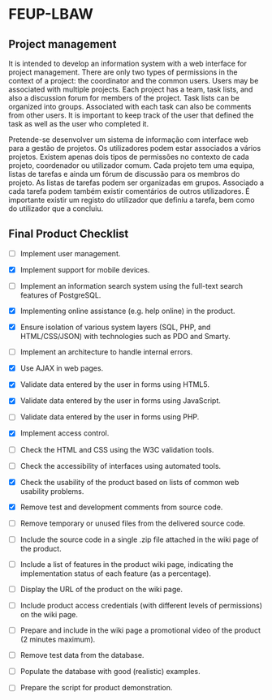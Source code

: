 # FEUP-LBAW

## Project management

It is intended to develop an information system with a web interface for project management. There are only two types of permissions in the context of a project: the coordinator and the common users. Users may be associated with multiple projects. Each project has a team, task lists, and also a discussion forum for members of the project. Task lists can be organized into groups. Associated with each task can also be comments from other users. It is important to keep track of the user that defined the task as well as the user who completed it.

Pretende-se desenvolver um sistema de informação com interface web para a gestão de projetos. Os utilizadores podem estar associados a vários projetos. Existem apenas dois tipos de permissões no contexto de cada projeto, coordenador ou utilizador comum. Cada projeto tem uma equipa, listas de tarefas e ainda um fórum de discussão para os membros do projeto. As listas de tarefas podem ser organizadas em grupos. Associado a cada tarefa podem também existir comentários de outros utilizadores. É importante existir um registo do utilizador que definiu a tarefa, bem como do utilizador que a concluiu.

## Final Product Checklist

- [ ] Implement user management.
- [X] Implement support for mobile devices.
- [ ] Implement an information search system using the full-text search features of PostgreSQL.
- [X] Implementing online assistance (e.g. help online) in the product.
- [X] Ensure isolation of various system layers (SQL, PHP, and HTML/CSS/JSON) with technologies such as PDO and Smarty.
- [ ] Implement an architecture to handle internal errors.
- [X] Use AJAX in web pages.
- [X] Validate data entered by the user in forms using HTML5.
- [X] Validate data entered by the user in forms using JavaScript.
- [ ] Validate data entered by the user in forms using PHP.
- [X] Implement access control.
- [ ] Check the HTML and CSS using the W3C validation tools.
- [ ] Check the accessibility of interfaces using automated tools.
- [X] Check the usability of the product based on lists of common web usability problems.
- [X] Remove test and development comments from source code.
- [ ] Remove temporary or unused files from the delivered source code.
- [ ] Include the source code in a single .zip file attached in the wiki page of the product.
- [ ] Include a list of features in the product wiki page, indicating the implementation status of each feature (as a percentage).
- [ ] Display the URL of the product on the wiki page.
- [ ] Include product access credentials (with different levels of permissions) on the wiki page.
- [ ] Prepare and include in the wiki page a promotional video of the product (2 minutes maximum).
- [ ] Remove test data from the database.
- [ ] Populate the database with good (realistic) examples.
- [ ] Prepare the script for product demonstration.


